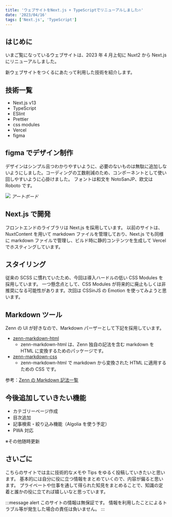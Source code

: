 ```yaml
---
title: 'ウェブサイトをNext.js + TypeScriptでリニューアルしました🔥'
date: '2023/04/16'
tags: ['Next.js', 'TypeScript']
---
```


## はじめに

いまご覧になっているウェブサイトは、2023 年 4 月上旬に Nuxt2 から Next.js にリニューアルしました。

新ウェブサイトをつくるにあたって利用した技術を紹介します。

## 技術一覧

- Next.js v13
- TypeScript
- ESlint
- Prettier
- css modules
- Vercel
- figma

## figma でデザイン制作

デザインはシンプル且つわかりやすいように、必要のないものは無駄に追加しないようにしました。コーディングの工数削減のため、コンポーネントとして使い回しやすいように心掛けました。
フォントは和文を NotoSanJP、欧文は Roboto です。

![](/images/blog/about/img01.png)
_アートボード_

## Next.js で開発

フロントエンドのライブラリは Next.js を採用しています。
以前のサイトは、NuxtContent を用いて markdown ファイルを管理しており、Next.js でも同様に markdown ファイルで管理し、ビルド時に静的コンテンツを生成して Vercel でホスティングしています。

## スタイリング

従来の SCSS に慣れていたため、今回は導入ハードルの低い CSS Modules を採用しています。
一つ懸念点として、CSS Modules が将来的に廃止もしくは非推奨になる可能性があります。次回は CSSinJS の Emotion を使ってみようと思います。

## Markdown ツール

Zenn の UI が好きなので、Markdown パーザーとして下記を採用しています。

- [zenn-markdown-html](https://www.npmjs.com/package/zenn-markdown-html)
  - zenn-markdown-html は、Zenn 独自の記法を含む markdown を HTML に変換するためのパッケージです。
- [zenn-markdown-css](https://www.npmjs.com/package/zenn-content-css)
  - zenn-markdown-html で markdown から変換された HTML に適用するための CSS です。

参考：[Zenn の Markdown 記法一覧](https://zenn.dev/zenn/articles/markdown-guide)

## 今後追加していきたい機能

- カテゴリーページ作成
- 目次追加
- 記事検索・絞り込み機能（Algolia を使う予定）
- PWA 対応

※その他随時更新

## さいごに

こちらのサイトでは主に技術的なメモや Tips をゆるく投稿していきたいと思います。
基本的には自分に役に立つ情報をまとめていくので、内容が偏ると思います。
プライベートや仕事を通して得られた知見をまとめることで、知識の定着と誰かの役に立てれば嬉しいなと思っています。

:::message alert
このサイトの情報は無保証です。
情報を利用したことによるトラブル等が発生した場合の責任は負いません。
:::
